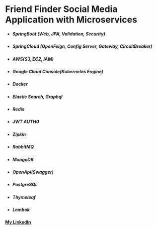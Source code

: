 # Friend Finder Social Media Application with Microservices

- ##### SpringBoot (Web, JPA, Validation, Security)
- ##### SpringCloud (OpenFeign, Config Server, Gateway, CircuitBreaker)
- ##### AWS(S3, EC2, IAM)
- ##### Google Cloud Console(Kubernetes Engine)
- ##### Docker
- ##### Elastic Search, Graphql
- ##### Redis
- ##### JWT AUTH0
- ##### Zipkin
- ##### RabbitMQ
- ##### MongoDB
- ##### OpenApi(Swagger)
- ##### PostgreSQL
- ##### Thymeleaf
- ##### Lombok




#### [My LinkedIn](https://www.linkedin.com/in/caglayn/)